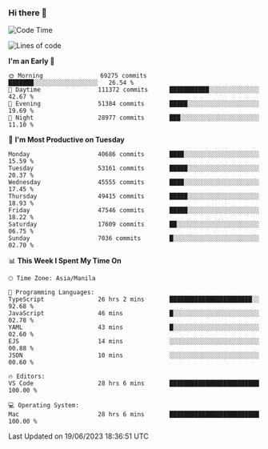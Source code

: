 ### Hi there 👋

<!--START_SECTION:waka-->
![Code Time](http://img.shields.io/badge/Code%20Time-4%2C089%20hrs%2010%20mins-blue)

![Lines of code](https://img.shields.io/badge/From%20Hello%20World%20I%27ve%20Written-103.6%20million%20lines%20of%20code-blue)

**I'm an Early 🐤** 

```text
🌞 Morning                69275 commits       ███████░░░░░░░░░░░░░░░░░░   26.54 % 
🌆 Daytime                111372 commits      ███████████░░░░░░░░░░░░░░   42.67 % 
🌃 Evening                51384 commits       █████░░░░░░░░░░░░░░░░░░░░   19.69 % 
🌙 Night                  28977 commits       ███░░░░░░░░░░░░░░░░░░░░░░   11.10 % 
```
📅 **I'm Most Productive on Tuesday** 

```text
Monday                   40686 commits       ████░░░░░░░░░░░░░░░░░░░░░   15.59 % 
Tuesday                  53161 commits       █████░░░░░░░░░░░░░░░░░░░░   20.37 % 
Wednesday                45555 commits       ████░░░░░░░░░░░░░░░░░░░░░   17.45 % 
Thursday                 49415 commits       █████░░░░░░░░░░░░░░░░░░░░   18.93 % 
Friday                   47546 commits       █████░░░░░░░░░░░░░░░░░░░░   18.22 % 
Saturday                 17609 commits       ██░░░░░░░░░░░░░░░░░░░░░░░   06.75 % 
Sunday                   7036 commits        █░░░░░░░░░░░░░░░░░░░░░░░░   02.70 % 
```


📊 **This Week I Spent My Time On** 

```text
🕑︎ Time Zone: Asia/Manila

💬 Programming Languages: 
TypeScript               26 hrs 2 mins       ███████████████████████░░   92.68 % 
JavaScript               46 mins             █░░░░░░░░░░░░░░░░░░░░░░░░   02.78 % 
YAML                     43 mins             █░░░░░░░░░░░░░░░░░░░░░░░░   02.60 % 
EJS                      14 mins             ░░░░░░░░░░░░░░░░░░░░░░░░░   00.88 % 
JSON                     10 mins             ░░░░░░░░░░░░░░░░░░░░░░░░░   00.60 % 

🔥 Editors: 
VS Code                  28 hrs 6 mins       █████████████████████████   100.00 % 

💻 Operating System: 
Mac                      28 hrs 6 mins       █████████████████████████   100.00 % 
```


 Last Updated on 19/06/2023 18:36:51 UTC
<!--END_SECTION:waka-->


<!--
**rad182/rad182** is a ✨ _special_ ✨ repository because its `README.md` (this file) appears on your GitHub profile.

Here are some ideas to get you started:

- 🔭 I’m currently working on ...
- 🌱 I’m currently learning ...
- 👯 I’m looking to collaborate on ...
- 🤔 I’m looking for help with ...
- 💬 Ask me about ...
- 📫 How to reach me: ...
- 😄 Pronouns: ...
- ⚡ Fun fact: ...
-->

